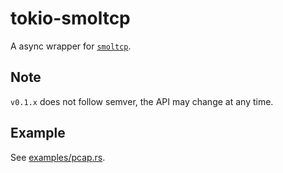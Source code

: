 # tokio-smoltcp

A async wrapper for [`smoltcp`](https://github.com/smoltcp-rs/smoltcp).

## Note

`v0.1.x` does not follow semver, the API may change at any time.

## Example

See [examples/pcap.rs](examples/pcap.rs).
